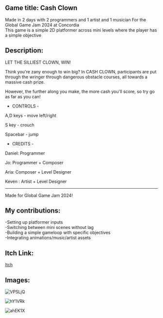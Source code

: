 <h2>Game title: Cash Clown </h2>
Made in 2 days with 2 programmers and 1 artist and 1 musician For the Global Game Jam 2024 at Concordia<br>
This game is a simple 2D platformer across mini levels where the player has a simple objective


<h2>Description:<br></h2>
LET THE SILLIEST CLOWN, WIN!

Think you're zany enough to win big? In CASH CLOWN, participants are put through the wringer through dangerous obstacle courses, all towards a massive cash prize.

However, the further along you make, the more cash you'll score, so try go as far as you can!
- CONTROLS -

A,D keys - move left/right

S key - crouch

Spacebar - jump
- CREDITS -

Daniel: Programmer

Jo: Programmer + Composer

Aria: Composer + Level Designer

Keven : Artist + Level Designer
- - - - - - - - - - - - - - - - - - - 

Made for Global Game Jam 2024!

<h2>My contributions:<br></h2>
    -Setting up platformer inputs<br>
    -Switching between mini scenes without lag<br>
    -Building a simple gameloop with specific objectives<br>
    -Integrating animations/music/artist assets<br>

<h2>Itch Link: </h2>

[Itch](https://kindaokev.itch.io/cash-clown)

<h2>Images:</h2>

![VPSLjQ](https://github.com/user-attachments/assets/ae737e6b-22aa-492c-ba36-a0a004e10773)

![hY1VRk](https://github.com/user-attachments/assets/695db30e-4355-4188-b127-cedff904de93)

![ahEK1X](https://github.com/user-attachments/assets/74fcbe2c-2929-4568-bcb3-150e831bd70c)
